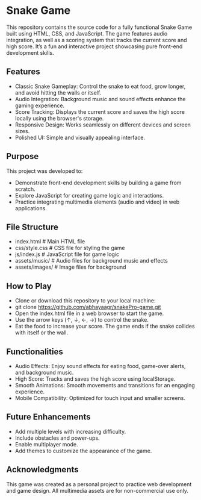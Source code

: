 # Snake Game

This repository contains the source code for a fully functional Snake Game built using HTML, CSS, and JavaScript. The game features audio integration, as well as a scoring system that tracks the current score and high score. It’s a fun and interactive project showcasing pure front-end development skills.

## Features
- Classic Snake Gameplay: Control the snake to eat food, grow longer, and avoid hitting the walls or itself.
- Audio Integration: Background music and sound effects enhance the gaming experience.
- Score Tracking: Displays the current score and saves the high score locally using the browser's storage.
- Responsive Design: Works seamlessly on different devices and screen sizes.
- Polished UI: Simple and visually appealing interface.

## Purpose
This project was developed to:
- Demonstrate front-end development skills by building a game from scratch.
- Explore JavaScript for creating game logic and interactions.
- Practice integrating multimedia elements (audio and video) in web applications.

## File Structure
- index.html           # Main HTML file
- css/style.css        # CSS file for styling the game
- js/index.js          # JavaScript file for game logic
- assets/music/        # Audio files for background music and effects
- assets/images/       # Image files for background

## How to Play
- Clone or download this repository to your local machine:
- git clone https://github.com/abhayaagr/snakePro-game.git
- Open the index.html file in a web browser to start the game.
- Use the arrow keys (↑, ↓, ←, →) to control the snake.
- Eat the food to increase your score. The game ends if the snake collides with itself or the wall.

## Functionalities
- Audio Effects: Enjoy sound effects for eating food, game-over alerts, and background music.
- High Score: Tracks and saves the high score using localStorage.
- Smooth Animations: Smooth movements and transitions for an engaging experience.
- Mobile Compatibility: Optimized for touch input and smaller screens.

## Future Enhancements
- Add multiple levels with increasing difficulty.
- Include obstacles and power-ups.
- Enable multiplayer mode.
- Add themes to customize the appearance of the game.

## Acknowledgments
This game was created as a personal project to practice web development and game design. All multimedia assets are for non-commercial use only.
